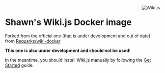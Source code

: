<a href="https://github.com/Requarks/wiki">
    <img src="https://raw.githubusercontent.com/Requarks/wiki/master/assets/favicons/favicon-96x96.png" alt="Wiki.js" title="Wiki.js" align="right" />
</a>

# Shawn's Wiki.js Docker image
Forked from the official one (that is under development and out of date) from <a href="https://github.com/Requarks/wiki-docker">Requarks/wiki-docker</a>

**This one is also under development and should not be used!**

In the meantime, you should install Wiki.js manually by following the [Get Started](https://wiki.requarks.io/get-started.html) guide.
